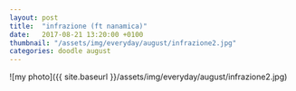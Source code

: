 ```yaml
---
layout: post
title:  "infrazione (ft nanamica)"
date:   2017-08-21 13:20:00 +0100
thumbnail: "/assets/img/everyday/august/infrazione2.jpg"
categories: doodle august
---
```


![my photo]({{ site.baseurl }}/assets/img/everyday/august/infrazione2.jpg)